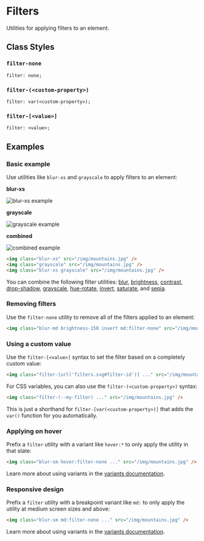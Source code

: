 # Filters

Utilities for applying filters to an element.

## Class Styles

### `filter-none`

```
filter: none;
```

### `filter-(<custom-property>)`

```
filter: var(<custom-property>);
```

### `filter-[<value>]`

```
filter: <value>;
```

## Examples

### Basic example

Use utilities like `blur-xs` and `grayscale` to apply filters to an element:

**blur-xs**

![blur-xs example](https://images.unsplash.com/photo-1554629947-334ff61d85dc?ixid=MnwxMjA3fDB8MHxwaG90by1wYWdlfHx8fGVufDB8fHx8&ixlib=rb-1.2.1&auto=format&fit=crop&w=1000&h=1000&q=90)

**grayscale**

![grayscale example](https://images.unsplash.com/photo-1554629947-334ff61d85dc?ixid=MnwxMjA3fDB8MHxwaG90by1wYWdlfHx8fGVufDB8fHx8&ixlib=rb-1.2.1&auto=format&fit=crop&w=1000&h=1000&q=90)

**combined**

![combined example](https://images.unsplash.com/photo-1554629947-334ff61d85dc?ixid=MnwxMjA3fDB8MHxwaG90by1wYWdlfHx8fGVufDB8fHx8&ixlib=rb-1.2.1&auto=format&fit=crop&w=1000&h=1000&q=90)

```html
<img class="blur-xs" src="/img/mountains.jpg" />
<img class="grayscale" src="/img/mountains.jpg" />
<img class="blur-xs grayscale" src="/img/mountains.jpg" />
```

You can combine the following filter utilities: [blur](https://tailwindcss.com/docs/filter-blur), [brightness](https://tailwindcss.com/docs/filter-brightness), [contrast](https://tailwindcss.com/docs/filter-contrast), [drop-shadow](https://tailwindcss.com/docs/filter-drop-shadow), [grayscale](https://tailwindcss.com/docs/filter-grayscale), [hue-rotate](https://tailwindcss.com/docs/filter-hue-rotate), [invert](https://tailwindcss.com/docs/filter-invert), [saturate](https://tailwindcss.com/docs/filter-saturate), and [sepia](https://tailwindcss.com/docs/filter-sepia).

### Removing filters

Use the `filter-none` utility to remove all of the filters applied to an element:

```html
<img class="blur-md brightness-150 invert md:filter-none" src="/img/mountains.jpg" />
```

### Using a custom value

Use the `filter-[<value>]` syntax to set the filter based on a completely custom value:

```html
<img class="filter-[url('filters.svg#filter-id')] ..." src="/img/mountains.jpg" />
```

For CSS variables, you can also use the `filter-(<custom-property>)` syntax:

```html
<img class="filter-(--my-filter) ..." src="/img/mountains.jpg" />
```

This is just a shorthand for `filter-[var(<custom-property>)]` that adds the `var()` function for you automatically.

### Applying on hover

Prefix a `filter` utility with a variant like `hover:*` to only apply the utility in that state:

```html
<img class="blur-sm hover:filter-none ..." src="/img/mountains.jpg" />
```

Learn more about using variants in the [variants documentation](https://tailwindcss.com/docs/hover-focus-and-other-states).

### Responsive design

Prefix a `filter` utility with a breakpoint variant like `md:` to only apply the utility at medium screen sizes and above:

```html
<img class="blur-sm md:filter-none ..." src="/img/mountains.jpg" />
```

Learn more about using variants in the [variants documentation](https://tailwindcss.com/docs/hover-focus-and-other-states).
